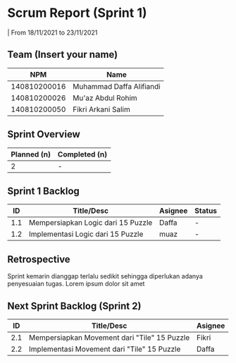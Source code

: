 # Scrum Report (Sprint 1)
| From 18/11/2021 to 23/11/2021

## Team (Insert your name)
| NPM           | Name        |
| ------------- |-------------|
| 140810200016  | Muhammad Daffa Alifiandi   |
| 140810200026  | Mu'az Abdul Rohim    |
| 140810200050  | Fikri Arkani Salim|

## Sprint Overview
| Planned (n)   | Completed (n) |
| ------------- |-------------- |
| 2             | -             |

## Sprint 1 Backlog

| ID  | Title/Desc | Asignee | Status |
| --- | ---------- | ------- | ------ |
| 1.1 | Mempersiapkan Logic dari 15 Puzzle | Daffa |  - |
| 1.2 | Implementasi Logic dari 15 Puzzle |  muaz | - |

## Retrospective 

Sprint kemarin dianggap terlalu sedikit sehingga diperlukan adanya penyesuaian tugas. Lorem ipsum dolor sit amet

## Next Sprint Backlog (Sprint 2)
| ID  | Title/Desc | Asignee | 
| --- | ---------- | ------- | 
| 2.1 | Mempersiapkan Movement dari "Tile" 15 Puzzle | Fikri| 
| 2.2 | Implementasi Movement dari "Tile" 15 Puzzle  | Daffa | 
